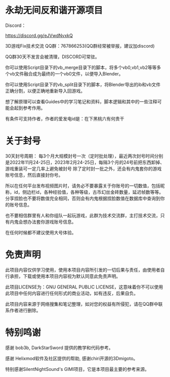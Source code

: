 # 永劫无间反和谐开源项目

Discord：

https://discord.gg/eJVwdNvxkQ

3D游戏Fix技术交流 QQ群：767866253(QQ群经常被举报，建议加discord)

QQ群30天不发言会被清理，DISCORD可常驻。

你可以使用Script目录下的vb_merge目录下的脚本，将多个vb0,vb1,vb2等等多个vb文件融合成为最终的一个vb0文件，以便导入Blender。

你可以使用Script目录下的vb_split目录下的脚本，将Blender导出的ib和vb文件正确分割，以便正确地重新导入回游戏。

想了解原理可以查看Guides中的学习笔记和资料，脚本逻辑和其中的一些注释可能会起到参考作用。

有条件可支持作者，作者的爱发电id是：在下黑桃六有何贵干

# 关于封号
30天封号周期：
每3个月大规模封号一次（定时批处理），最近两次封号时间分别是2022年11月24-25日，2023年2月24-25日，每隔3个月的24号前把东西卸掉、游戏重装可一定几率上避免被封号
除了定时封一批之外，还会有内鬼套你的游戏账号信息，然后直接封你号。

所以在任何平台发布视频图片时，请务必不要暴露关于你账号的一切数值，包括昵称，id，侧边栏id，各种经验值，各种等级，古币幻丝金砖数量，延迟帧数等等。
分享捏脸也不要将数值完全相同，否则会有内鬼根据捏脸数值在数据库中查询到你的账号信息。

也不要相信群里有人和你组队一起玩游戏，此群为技术交流群，主打技术交流，只有内鬼会想办法套你游戏账号信息。

在任何时候都不建议使用大号体验。

# 免责声明
此项目内容仅供学习使用，使用本项目内容所引发的一切后果与责任，由使用者自行承担，下载或使用本项目内容视为默认同意此免责声明。

此项目LICENSE为：GNU GENERAL PUBLIC LICENSE，这意味着你不可以使用此项目中任何内容进行任何形式的商业活动，如有违反，后果自负。

此项目内容来源于网络搜集和笔记整理，如对您的权益有所侵犯，请在QQ群中联系作者进行删除。


# 特别鸣谢
感谢 bob3b, DarkStarSword 提供的教学和代码参考。

感谢 Helixmod软件及社区提供的帮助, 感谢chiri开源的3Dmigoto。

特别感谢SilentNightSound's GIMI项目，它是本项目最主要的参考来源。
